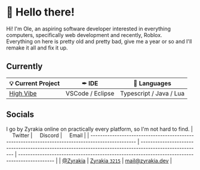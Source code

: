 # 👋 Hello there!

Hi! I'm Ole, an aspiring software developer interested in everything computers, specifically web development and recently, Roblox.<br>
Everything on here is pretty old and pretty bad, give me a year or so and I'll remake it all and fix it up.

## Currently

| 💡 Current Project | ✒ IDE | 💜 Languages |
| --------------------------------------------------------------- | ---------------- | ----------------------- |
| <a href="https://www.roblox.com/games/8010281062">High Vibe</a> | VSCode / Eclipse | Typescript / Java / Lua |

## Socials

I go by Zyrakia online on practically every platform, so I'm not hard to find.
| <img width="12px" src="https://cdn.iconscout.com/icon/free/png-64/twitter-87-432551.png"> Twitter | <img width="12px" src="https://cdn.iconscout.com/icon/free/png-64/discord-1863643-1581238.png"> Discord | <img width="12px" src="https://cdn.iconscout.com/icon/free/png-64/gmail-30-722694.png"> Email |
| ------------------------------------------------------------------------------------------------- | ------------------------------------------------------------------------------------------------------- | --------------------------------------------------------------------------------------------- |
| <a href="https://twitter.com/zyrakia">@Zyrakia</a> | <a href="http://discord.com/users/243522319664807937">Zyrakia `3215`</a> | <a href="mailto:mail@zyrakia.dev">mail@zyrakia.dev</a> |
